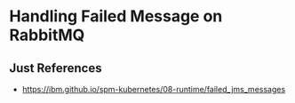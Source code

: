 # Handling Failed Message on RabbitMQ


## Just References
- https://ibm.github.io/spm-kubernetes/08-runtime/failed_jms_messages
